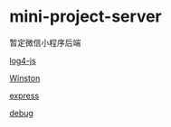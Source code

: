 # mini-project-server
暂定微信小程序后端

[log4-js](http://shenyujie.cc/2018/05/29/log4js-koa2/)

[Winston](https://www.ibm.com/developerworks/cn/opensource/os-tutorials-learn-nodejs-winston/index.html)

[express](https://expressjs.com/zh-cn/starter/generator.html)

[debug](https://www.npmjs.com/package/debug)